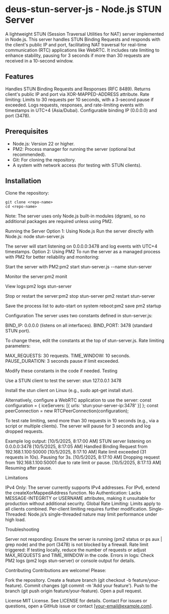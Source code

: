 # deus-stun-server-js - Node.js STUN Server
A lightweight STUN (Session Traversal Utilities for NAT) server implemented in Node.js. This server handles STUN Binding Requests and responds with the client's public IP and port, facilitating NAT traversal for real-time communication (RTC) applications like WebRTC. It includes rate limiting to enhance stability, pausing for 3 seconds if more than 30 requests are received in a 10-second window.
## Features

Handles STUN Binding Requests and Responses (RFC 8489).
Returns client's public IP and port via XOR-MAPPED-ADDRESS attribute.
Rate limiting: Limits to 30 requests per 10 seconds, with a 3-second pause if exceeded.
Logs requests, responses, and rate-limiting events with timestamps in UTC+4 (Asia/Dubai).
Configurable binding IP (0.0.0.0) and port (3478).

## Prerequisites

- Node.js: Version 22 or higher.
- PM2: Process manager for running the server (optional but recommended).
- Git: For cloning the repository.
- A system with network access (for testing with STUN clients).

## Installation

Clone the repository:
```
git clone <repo-name>
cd <repo-name>
```
Note: The server uses only Node.js built-in modules (dgram), so no additional packages are required unless using PM2.

Running the Server
Option 1: Using Node.js
Run the server directly with Node.js:
node stun-server.js

The server will start listening on 0.0.0.0:3478 and log events with UTC+4 timestamps.
Option 2: Using PM2
To run the server as a managed process with PM2 for better reliability and monitoring:

Start the server with PM2:pm2 start stun-server.js --name stun-server


Monitor the server:pm2 monit


View logs:pm2 logs stun-server


Stop or restart the server:pm2 stop stun-server
pm2 restart stun-server


Save the process list to auto-start on system reboot:pm2 save
pm2 startup



Configuration
The server uses two constants defined in stun-server.js:

BIND_IP: 0.0.0.0 (listens on all interfaces).
BIND_PORT: 3478 (standard STUN port).

To change these, edit the constants at the top of stun-server.js.
Rate limiting parameters:

MAX_REQUESTS: 30 requests.
TIME_WINDOW: 10 seconds.
PAUSE_DURATION: 3 seconds pause if limit exceeded.

Modify these constants in the code if needed.
Testing

Use a STUN client to test the server:
stun 127.0.0.1 3478

Install the stun client on Linux (e.g., sudo apt-get install stun).

Alternatively, configure a WebRTC application to use the server:
const configuration = {
  iceServers: [{ urls: 'stun:your-server-ip:3478' }]
};
const peerConnection = new RTCPeerConnection(configuration);


To test rate limiting, send more than 30 requests in 10 seconds (e.g., via a script or multiple clients). The server will pause for 3 seconds and log dropped requests.


Example log output:
[10/5/2025, 8:17:00 AM] STUN server listening on 0.0.0.0:3478
[10/5/2025, 8:17:05 AM] Handled Binding Request from 192.168.1.100:50000
[10/5/2025, 8:17:10 AM] Rate limit exceeded (31 requests in 10s). Pausing for 3s.
[10/5/2025, 8:17:10 AM] Dropping request from 192.168.1.100:50001 due to rate limit or pause.
[10/5/2025, 8:17:13 AM] Resuming after pause.

Limitations

IPv4 Only: The server currently supports IPv4 addresses. For IPv6, extend the createXorMappedAddress function.
No Authentication: Lacks MESSAGE-INTEGRITY or USERNAME attributes, making it unsuitable for production without additional security.
Global Rate Limiting: Limits apply to all clients combined. Per-client limiting requires further modification.
Single-Threaded: Node.js’s single-threaded nature may limit performance under high load.

Troubleshooting

Server not responding: Ensure the server is running (pm2 status or ps aux | grep node) and the port (3478) is not blocked by a firewall.
Rate limit triggered: If testing locally, reduce the number of requests or adjust MAX_REQUESTS and TIME_WINDOW in the code.
Errors in logs: Check PM2 logs (pm2 logs stun-server) or console output for details.

Contributing
Contributions are welcome! Please:

Fork the repository.
Create a feature branch (git checkout -b feature/your-feature).
Commit changes (git commit -m 'Add your feature').
Push to the branch (git push origin feature/your-feature).
Open a pull request.

License
MIT License. See LICENSE for details.
Contact
For issues or questions, open a GitHub issue or contact [your-email@example.com].
